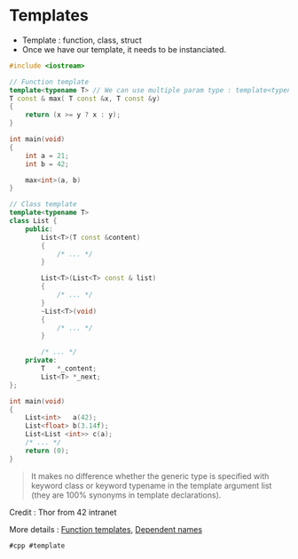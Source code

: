 # Templates

* Template : function, class, struct
* Once we have our template, it needs to be instanciated.

```cpp
#include <iostream>

// Function template
template<typename T> // We can use multiple param type : template<typename T, typename U>
T const & max( T const &x, T const &y)
{
	return (x >= y ? x : y);
}

int	main(void)
{
	int	a = 21;
	int	b = 42;

	max<int>(a, b)
}
```

```cpp
// Class template
template<typename T>
class List {
	public:
		List<T>(T const &content)
		{
			/* ... */
		}

		List<T>(List<T> const & list)
		{
			/* ... */
		}
		~List<T>(void)
		{
			/* ... */
		}

		/* ... */
	private:
		T	*_content;
		List<T>	*_next;
};

int	main(void)
{
	List<int>	a(42);
	List<float>	b(3.14f);
	List<List <int>> c(a);
	/* ... */
	return (0);
}
```
> It makes no difference whether the generic type is specified with keyword class or keyword typename in the template argument list (they are 100% synonyms in template declarations).

Credit : Thor from 42 intranet

More details : [Function templates](https://cplusplus.com/doc/tutorial/functions2/), [Dependent names](https://en.cppreference.com/w/cpp/language/dependent_name)

    #cpp #template
